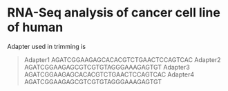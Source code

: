 # RNA-Seq analysis of cancer cell line of human
Adapter used in trimming is
>Adapter1
AGATCGGAAGAGCACACGTCTGAACTCCAGTCAC
>Adapter2
AGATCGGAAGAGCGTCGTGTAGGGAAAGAGTGT
>Adapter3
AGATCGGAAGAGCACACGTCTGAACTCCAGTCAC
>Adapter4
AGATCGGAAGAGCGTCGTGTAGGGAAAGAGTGT
